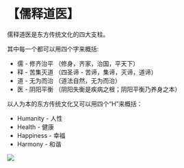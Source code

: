 # 【儒释道医】

儒释道医是东方传统文化的四大支柱。

其中每一个都可以用四个字来概括:

- 儒 - 修齐治平 （修身，齐家，治国，平天下）
- 释 - 苦集灭道 （四圣谛 - 苦谛，集谛，灭谛，道谛）
- 道 - 无为而治 （道法自然，无为而治）
- 医 - 阴阳平衡 （阴阳失衡是疾病之根；阴阳平衡乃养身之本）

以人为本的东方传统文化又可以用四个“H”来概括：

- Humanity - 人性
- Health - 健康
- Happiness - 幸福
- Harmony - 和谐

![](25.jpg)
